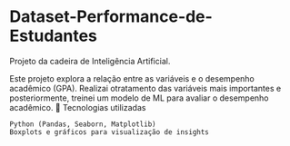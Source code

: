 # Dataset-Performance-de-Estudantes
Projeto da cadeira de Inteligência Artificial.

Este projeto explora a relação entre as variáveis e o desempenho acadêmico (GPA). Realizai otratamento das variáveis mais importantes e posteriormente, treinei um modelo de ML
para avaliar o desempenho acadêmico.
🔹 Tecnologias utilizadas

    Python (Pandas, Seaborn, Matplotlib)
    Boxplots e gráficos para visualização de insights

